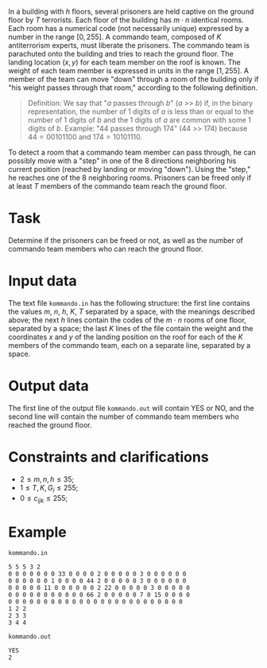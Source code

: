 In a building with $h$ floors, several prisoners are held captive on the ground floor by $T$ terrorists. Each floor of the building has $m \cdot n$ identical rooms. Each room has a numerical code (not necessarily unique) expressed by a number in the range [$0, 255$]. A commando team, composed of $K$ antiterrorism experts, must liberate the prisoners. The commando team is parachuted onto the building and tries to reach the ground floor. The landing location ($x, y$) for each team member on the roof is known. The weight of each team member is expressed in units in the range [$1, 255$]. A member of the team can move "down" through a room of the building only if "his weight passes through that room," according to the following definition.

> Definition: We say that "$a$ passes through $b$" ($a$ >> $b$) if, in the binary representation, the number of $1$ digits of $a$ is less than or equal to the number of $1$ digits of $b$ and the $1$ digits of $a$ are common with some $1$ digits of $b$. Example: "$44$ passes through $174$" ($44$ >> $174$) because $44 = 00101100$ and $174 = 10101110$.

To detect a room that a commando team member can pass through, he can possibly move with a "step" in one of the $8$ directions neighboring his current position (reached by landing or moving "down"). Using the "step," he reaches one of the $8$ neighboring rooms. Prisoners can be freed only if at least $T$ members of the commando team reach the ground floor.

# Task

Determine if the prisoners can be freed or not, as well as the number of commando team members who can reach the ground floor.

# Input data

The text file `kommando.in` has the following structure: the first line contains the values $m$, $n$, $h$, $K$, $T$ separated by a space, with the meanings described above; the next $h$ lines contain the codes of the $m \cdot n$ rooms of one floor, separated by a space; the last $K$ lines of the file contain the weight and the coordinates $x$ and $y$ of the landing position on the roof for each of the $K$ members of the commando team, each on a separate line, separated by a space.

# Output data

The first line of the output file `kommando.out` will contain YES or NO, and the second line will contain the number of commando team members who reached the ground floor.

# Constraints and clarifications

* $2 \leq m,n,h \leq 35$;
* $1 \leq T, K, G_i \leq 255$;
* $0 \leq c_{ijk} \leq 255$;

# Example

`kommando.in`
```
5 5 5 3 2
0 0 0 0 0 0 0 33 0 0 0 0 2 0 0 0 0 0 3 0 0 0 0 0 0
0 0 0 0 0 0 1 0 0 0 0 44 2 0 0 0 0 0 3 0 0 0 0 0 0
0 0 0 0 0 11 0 0 0 0 0 0 2 22 0 0 0 0 0 3 0 0 0 0 0
0 0 0 0 0 0 0 0 0 0 0 66 2 0 0 0 0 0 7 0 15 0 0 0 0
0 0 0 0 0 0 0 0 0 0 0 0 0 0 0 0 0 0 0 0 0 0 0 0 0
1 2 2
2 3 3
3 4 4
```

`kommando.out`
```
YES
2
```